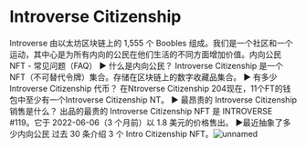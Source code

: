 # Introverse Citizenship

Introverse 由以太坊区块链上的 1,555 个 Boobles 组成。我们是一个社区和一个运动，其中心是为所有内向的公民在他们生活的不同方面增加价值。内向公民 NFT - 常见问题（FAQ）
▶ 什么是内向公民？
Introverse Citizenship 是一个 NFT（不可替代令牌）集合。存储在区块链上的数字收藏品集合。
▶ 有多少 Introverse Citizenship 代币？
在Ntroverse Citizenship 204现在，11个FT的钱包中至少有一个Introverse Citizenship NT。
▶ 最昂贵的 Introverse Citizenship 销售是什么？
出品的最贵的 Introverse Citizenship NFT 是 INTROVERSE #119。它于 2022-06-06（3 个月前）以 1.8 美元的价格售出。
▶最近抽象了多少内向公民
过去 30 条介绍 3 个 Intro Citizenship NFT。![unnamed](C:\Users\陈俊峰\Desktop\0826陈俊峰100条\introverse-citizenship\unnamed.png)
